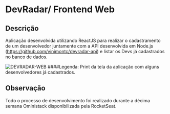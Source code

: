 # DevRadar/ Frontend Web

## Descrição
Aplicação desenvolvida utilizando ReactJS para realizar o cadastramento de um desenvolvedor juntamente com a API desenvolvida em Node.js (https://github.com/vinimontc/devradar-api) e listar os Devs já cadastrados no banco de dados.

![DEVRADAR-WEB](https://user-images.githubusercontent.com/49006764/73015291-8161a580-3dfa-11ea-9ea6-e51a8ccf1516.png)
####Legenda: Print da tela da aplicação com alguns desenvolvedores já cadastrados.

## Observação
Todo o processo de desenvolvimento foi realizado durante a décima semana Oministack disponibilizada pela RocketSeat.


